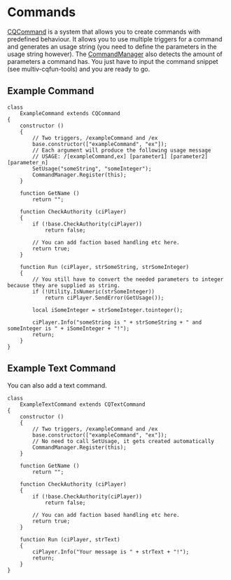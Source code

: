# Commands
[CQCommand](https://github.com/Rukenshia/multiv-cqfun/blob/development/packages/cqfun/Server/Commands/CQCommand.nut) is a system that allows you to create commands with predefined behaviour.
It allows you to use multiple triggers for a command and generates an usage string (you need to define the parameters in the usage string however).
The [CommandManager](https://github.com/Rukenshia/multiv-cqfun/blob/development/packages/cqfun/Server/Managers/CommandManager.nut) also detects the amount of parameters a command has. You just have to input the command snippet (see multiv-cqfun-tools) and you are ready to go.

## Example Command
```Squirrel
class
	ExampleCommand extends CQCommand
{
	constructor ()
	{
		// Two triggers, /exampleCommand and /ex
		base.constructor(["exampleCommand", "ex"]);
		// Each argument will produce the following usage message
		// USAGE: /[exampleCommand,ex] [parameter1] [parameter2] [parameter_n]
		SetUsage("someString", "someInteger");
		CommandManager.Register(this);
	}

	function GetName ()
		return "";

	function CheckAuthority (ciPlayer)
	{
		if (!base.CheckAuthority(ciPlayer))
			return false;

		// You can add faction based handling etc here.
		return true;
	}

	function Run (ciPlayer, strSomeString, strSomeInteger)
	{
		// You still have to convert the needed parameters to integer because they are supplied as string.
		if (!Utility.IsNumeric(strSomeInteger))
			return ciPlayer.SendError(GetUsage());

		local iSomeInteger = strSomeInteger.tointeger();

		ciPlayer.Info("someString is " + strSomeString + " and someInteger is " + iSomeInteger + "!");
		return;
	}
}
```

## Example Text Command
You can also add a text command.
```Squirrel
class
	ExampleTextCommand extends CQTextCommand
{
	constructor ()
	{
		// Two triggers, /exampleCommand and /ex
		base.constructor(["exampleCommand", "ex"]);
		// No need to call SetUsage, it gets created automatically
		CommandManager.Register(this);
	}

	function GetName ()
		return "";

	function CheckAuthority (ciPlayer)
	{
		if (!base.CheckAuthority(ciPlayer))
			return false;

		// You can add faction based handling etc here.
		return true;
	}

	function Run (ciPlayer, strText)
	{
		ciPlayer.Info("Your message is " + strText + "!");
		return;
	}
}
```